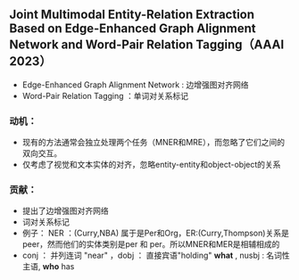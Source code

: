 ## Joint Multimodal Entity-Relation Extraction Based on Edge-Enhanced Graph Alignment Network and Word-Pair Relation Tagging（AAAI 2023）
* Edge-Enhanced Graph Alignment Network : 边增强图对齐网络
* Word-Pair Relation Tagging ：单词对关系标记
### 动机：
* 现有的方法通常会独立处理两个任务（MNER和MRE），而忽略了它们之间的双向交互。
* 仅考虑了视觉和文本实体的对齐，忽略entity-entity和object-object的关系
### 贡献：
* 提出了边增强图对齐网络
* 词对关系标记
* 例子： NER ：(Curry,NBA) 属于是Per和Org，ER:(Curry,Thompson)关系是peer，然而他们的实体类别是per 和 per。所以MNER和MER是相辅相成的
* conj ： 并列连词 "near" ，dobj ： 直接宾语"holding" **what** , nusbj : 名词性主语, **who** has
  
